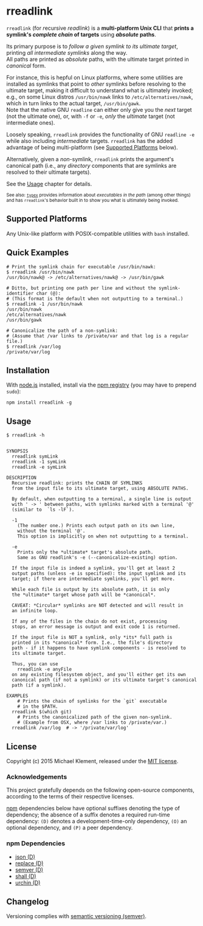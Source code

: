 # rreadlink

`rreadlink` (for *r*ecursive *readlink*) is a **multi-platform Unix CLI** that **prints a symlink's _complete chain_ of targets** using **_absolute_ paths**.

Its primary purpose is to _follow a given symlink to its ultimate target_, printing _all intermediate symlinks_ along the way.  
All paths are printed as _absolute_ paths, with the ultimate target printed in _canonical_ form.

For instance, this is hepful on Linux platforms, where some utilities are installed as symlinks that point to _other_ symlinks before resolving
to the ultimate target, making it difficult to understand what is ultimately invoked; e.g., on some Linux distros `/usr/bin/nawk` links to `/etc/alternatives/nawk`, which in turn links to the actual target, `/usr/bin/gawk`.  
Note that the native GNU `readline` can either only give you the _next_ target (not the ultimate one), or, with `-f` or `-e`, _only_ the _ultimate_ target (not intermediate ones).

Loosely speaking, `rreadlink` provides the functionality of GNU `readline -e` while also including _intermediate_ targets.
`rreadlink` has the added advantage of being multi-platform (see [Supported Platforms](#supported-platforms) below).

Alternatively, given a _non_-symlink, `rreadlink` prints the argument's canonical path (i.e., any _directory_ components that are symlinks are resolved to their ultimate targets).

See the [Usage](#usage) chapter for details.

<sup>See also: [`typex`](https://github.com/mklement0/typex) provides information about _executables in the path_ (among other things) and has `rreadlink`'s behavior built in to show you what is ultimately being invoked.</sup>

## Supported Platforms

Any Unix-like platform with POSIX-compatible utilities with `bash` installed.

## Quick Examples

```shell
# Print the symlink chain for executable /usr/bin/nawk:
$ rreadlink /usr/bin/nawk
/usr/bin/nawk@ -> /etc/alternatives/nawk@ -> /usr/bin/gawk

# Ditto, but printing one path per line and without the symlink-identifier char (@):
# (This format is the default when not outputting to a terminal.)
$ rreadlink -1 /usr/bin/nawk
/usr/bin/nawk
/etc/alternatives/nawk
/usr/bin/gawk

# Canonicalize the path of a non-symlink:
# (Assume that /var links to /private/var and that log is a regular file.)
$ rreadlink /var/log
/private/var/log

```

## Installation

With [node.js](http://nodejs.org/) installed, install via the [npm registry](https://www.npmjs.com/) (you may have to prepend `sudo`):

	npm install rreadlink -g

<!-- DO NOT EDIT: This chapter is updated by `make update-readme/release`. ALSO, LEAVE AT LEAST 1 BLANK LINE AFTER THIS COMMENT. -->

## Usage

```
$ rreadlink -h


SYNOPSIS
  rreadlink symLink
  rreadlink -1 symLink
  rreadlink -e symLink

DESCRIPTION
  Recursive readlink: prints the CHAIN OF SYMLINKS
  from the input file to its ultimate target, using ABSOLUTE PATHS.

  By default, when outputting to a terminal, a single line is output
  with ' -> ' between paths, with symlinks marked with a terminal '@'
  (similar to  `ls -lF`). 

  -1 
    (The number one.) Prints each output path on its own line,
    without the terminal '@'.
    This option is implicitly on when not outputting to a terminal.

  -e
    Prints only the *ultimate* target's absolute path.
    Same as GNU readlink's -e (--canonicalize-existing) option.
  
  If the input file is indeed a symlink, you'll get at least 2
  output paths (unless -e is specified): the input symlink and its
  target; if there are intermediate symlinks, you'll get more.

  While each file is output by its absolute path, it is only
  the *ultimate* target whose path will be *canonical*.

  CAVEAT: *Circular* symlinks are NOT detected and will result in
  an infinite loop.

  If any of the files in the chain do not exist, processing
  stops, an error message is output and exit code 1 is returned.

  If the input file is NOT a symlink, only *its* full path is
  printed in its *canonical* form. I.e., the file's directory
  path - if it happens to have symlink components - is resolved to
  its ultimate target.

  Thus, you can use
    rreadlink -e anyFile
  on any existing filesystem object, and you'll either get its own
  canonical path (if not a symlink) or its ultimate target's canonical
  path (if a symlink).

EXAMPLES
    # Prints the chain of symlinks for the `git` executable
    # in the $PATH.
  rreadlink $(which git)
    # Prints the canonicalized path of the given non-symlink.
    # (Example from OSX, where /var links to /private/var.)
  rreadlink /var/log  # -> '/private/var/log'
```

<!-- DO NOT EDIT: This chapter is updated by `make update-readme/release`. ALSO, LEAVE AT LEAST 1 BLANK LINE AFTER THIS COMMENT. -->

## License

Copyright (c) 2015 Michael Klement, released under the [MIT license](https://spdx.org/licenses/MIT#licenseText).

### Acknowledgements

This project gratefully depends on the following open-source components, according to the terms of their respective licenses.

[npm](https://www.npmjs.com/) dependencies below have optional suffixes denoting the type of dependency; the absence of a suffix denotes a required run-time dependency: `(D)` denotes a development-time-only dependency, `(O)` an optional dependency, and `(P)` a peer dependency.

<!-- DO NOT EDIT: This chapter is updated by `make update-readme/release`. ALSO, LEAVE AT LEAST 1 BLANK LINE AFTER THIS COMMENT. -->

### npm Dependencies

* [json (D)](https://github.com/trentm/json)
* [replace (D)](https://github.com/harthur/replace)
* [semver (D)](https://github.com/isaacs/node-semver)
* [shall (D)](https://github.com/mklement0/shall)
* [urchin (D)](https://github.com/tlevine/urchin)

<!-- DO NOT EDIT: This chapter is updated by `make update-readme/release`. ALSO, LEAVE AT LEAST 1 BLANK LINE AFTER THIS COMMENT. -->

## Changelog

Versioning complies with [semantic versioning (semver)](http://semver.org/).

<!-- NOTE: An entry template is automatically added each time `make version` is called. Fill in changes afterwards. -->
